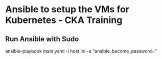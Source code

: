 # Ansible to setup the VMs for Kubernetes - CKA Training

## Run Ansible with Sudo

ansible-playbook main.yaml -i host.ini -e "ansible_become_password="